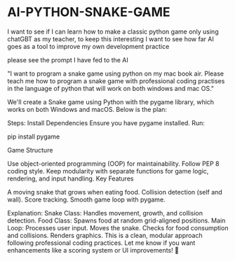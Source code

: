 # AI-PYTHON-SNAKE-GAME
I want to see if I can learn how to make a classic python game only using chatGBT as my teacher, to keep this interesting I want to see how far AI goes as a tool to improve my own development practice


please see the prompt I have fed to the AI

"I want to program a snake game using python on my mac book air. Please teach me how to program a snake game with professional coding practises in the language of python that will work on both windows and mac OS."

We'll create a Snake game using Python with the pygame library, which works on both Windows and macOS. Below is the plan:

Steps:
Install Dependencies
Ensure you have pygame installed. Run:

pip install pygame


Game Structure

Use object-oriented programming (OOP) for maintainability.
Follow PEP 8 coding style.
Keep modularity with separate functions for game logic, rendering, and input handling.
Key Features

A moving snake that grows when eating food.
Collision detection (self and wall).
Score tracking.
Smooth game loop with pygame.

Explanation:
Snake Class: Handles movement, growth, and collision detection.
Food Class: Spawns food at random grid-aligned positions.
Main Loop:
Processes user input.
Moves the snake.
Checks for food consumption and collisions.
Renders graphics.
This is a clean, modular approach following professional coding practices. Let me know if you want enhancements like a scoring system or UI improvements! 🚀